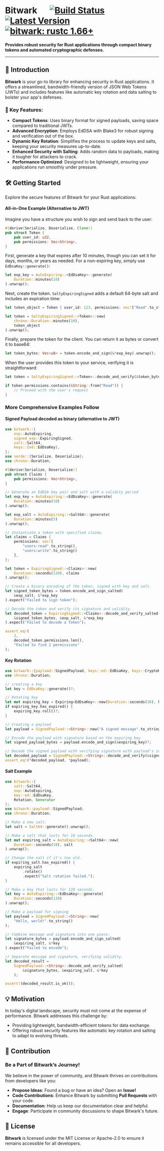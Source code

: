# Bitwark &emsp;  [![Build Status]][actions] [![Latest Version]][crates.io] [![bitwark: rustc 1.66+]][Rust 1.66]

[Build Status]: https://img.shields.io/github/actions/workflow/status/versolid/bitwark/rust.yml?branch=main
[actions]: https://github.com/versolid/bitwark/actions?query=branch%3Amain
[Latest Version]: https://img.shields.io/crates/v/bitwark.svg
[crates.io]: https://crates.io/crates/bitwark
[bitwark: rustc 1.66+]: https://img.shields.io/badge/bitwark-rustc_1.66+-lightgray.svg
[Rust 1.66]: https://blog.rust-lang.org/2021/10/21/Rust-1.66.0.html

**Provides robust security for Rust applications through compact binary tokens and automated cryptographic defenses.**

---

## 🚀 Introduction
**Bitwark** is your go-to library for enhancing security in Rust applications. It offers a streamlined, bandwidth-friendly version of JSON Web Tokens (JWTs) and includes features like automatic key rotation and data salting to bolster your app's defenses.

### 🔐 Key Features:

* **Compact Tokens**: Uses binary format for signed payloads, saving space compared to traditional JWTs.
* **Advanced Encryption**: Employs EdDSA with Blake3 for robust signing and verification out of the box.
* **Dynamic Key Rotation**: Simplifies the process to update keys and salts, keeping your security measures up-to-date.
* **Enhanced Security with Salting**: Adds random data to payloads, making it tougher for attackers to crack.
* **Performance Optimized**: Designed to be lightweight, ensuring your applications run smoothly under pressure.

## 🛠️ Getting Started
Explore the secure features of Bitwark for your Rust applications:
#### All-in-One Example (Alternative to JWT)
Imagine you have a structure you wish to sign and send back to the user:
```rust
#[derive(Serialize, Deserialize, Clone)]
pub struct Token {
    pub user_id: u32,
    pub permissions: Vec<String>,
}
```
First, generate a key that expires after 10 minutes, though you can set it for days, months, or years as needed. For a non-expiring key, simply use `EdDsaKey::generate()`:
```rust
let exp_key = AutoExpiring::<EdDsaKey>::generate(
    Duration::minutes(10)
).unwrap();
```
Next, create the token. `SaltyExpiringSigned` adds a default 64-byte salt and includes an expiration time:
```rust
let token_object = Token { user_id: 123, permissions: vec!["Read".to_string(), "Write".to_string()] };

let token = SaltyExpiringSigned::<Token>::new(
    chrono::Duration::minutes(10),
    token_object
).unwrap();
```
Finally, prepare the token for the client. You can return it as bytes or convert it to base64:
```rust
let token_bytes: Vec<u8> = token.encode_and_sign(&*exp_key).unwrap();
```
When the user provides this token to your service, verifying it is straightforward:
```rust
let token = SaltyExpiringSigned::<Token>::decode_and_verify(&token_bytes, &*exp_key).unwrap();

if token.permissions.contains(&String::from("Read")) {
    // Proceed with the user's request
}
```

### More Comprehensive Examples Follow
#### Signed Payload decoded as binary (alternative to JWT)
```rust
use bitwark::{
    exp::AutoExpiring,
    signed_exp::ExpiringSigned,
    salt::Salt64,
    keys::{ed::EdDsaKey},
};
use serde::{Serialize, Deserialize};
use chrono::Duration;

#[derive(Serialize, Deserialize)]
pub struct Claims {
    pub permissions: Vec<String>,
}

// Generate an EdDSA key pair and salt with a validity period
let exp_key = AutoExpiring::<EdDsaKey>::generate(
    Duration::minutes(10)
).unwrap();

let exp_salt = AutoExpiring::<Salt64>::generate(
    Duration::minutes(5)
).unwrap();

// Instantiate a token with specified claims.
let claims = Claims { 
    permissions: vec![
        "users:read".to_string(), 
        "users:write".to_string()
    ],
};

let token = ExpiringSigned::<Claims>::new(
    Duration::seconds(120), claims
).unwrap();

// Create a binary encoding of the token, signed with key and salt.
let signed_token_bytes = token.encode_and_sign_salted(
    &exp_salt, &*exp_key
).expect("Failed to sign token");

// Decode the token and verify its signature and validity.
let decoded_token = ExpiringSigned::<Claims>::decode_and_verify_salted(
    &signed_token_bytes, &exp_salt, &*exp_key
).expect("Failed to decode a token");

assert_eq!(
    2, 
    decoded_token.permissions.len(), 
    "Failed to find 2 permissions"
);
```
#### Key Rotation
```rust
use bitwark::{payload::SignedPayload, keys::ed::EdDsaKey, keys::CryptoKey, Generator};
use chrono::Duration;

// creating a key
let key = EdDsaKey::generate()?;

// Rotating key
let mut expiring_key = Expiring<EdDsaKey>::new(Duration::seconds(10), key);
if expiring_key.has_expired() {
    expiring_key.roll()?;
}

// Creating a payload
let payload = SignedPayload::<String>::new("A signed message".to_string());

// Encode the payload with signature based on the expiring key
let signed_payload_bytes = payload.encode_and_sign(&expiring_key)?;

// Decode the signed payload with verifying signature with payload's integrity
let decoded_payload = SignedPayload::<String>::decode_and_verify(&signed_payload_bytes, &expiring_key)?;
assert_eq!(*decoded_payload, *payload);
```

#### Salt Example
```rust
use bitwark::{
    salt::Salt64, 
    exp::AutoExpiring, 
    key::ed::EdDsaKey, 
    Rotation, Generator
};
use bitwark::payload::SignedPayload;
use chrono::Duration;

// Make a new salt.
let salt = Salt64::generate().unwrap();

// Make a salt that lasts for 10 seconds.
let mut expiring_salt = AutoExpiring::<Salt64>::new(
    Duration::seconds(10), salt
).unwrap();

// Change the salt if it's too old.
if expiring_salt.has_expired() {
    expiring_salt
        .rotate()
        .expect("Salt rotation failed.");
}

// Make a key that lasts for 120 seconds.
let key = AutoExpiring::<EdDsaKey>::generate(
    Duration::seconds(120)
).unwrap();

// Make a payload for signing
let payload = SignedPayload::<String>::new(
    "Hello, world!".to_string()
);

// Combine message and signature into one piece.
let signature_bytes = payload.encode_and_sign_salted(
    &expiring_salt, &*key
).expect("Failed to encode");

// Separate message and signature, verifying validity.
let decoded_result = 
    SignedPayload::<String>::decode_and_verify_salted(
        &signature_bytes, &expiring_salt, &*key
    );

assert!(decoded_result.is_ok());
```

## 💡 Motivation
In today's digital landscape, security must not come at the expense of performance. Bitwark addresses this challenge by:
* Providing lightweight, bandwidth-efficient tokens for data exchange.
* Offering robust security features like automatic key rotation and salting to adapt to evolving threats.

## 🌱 Contribution
### Be a Part of Bitwark’s Journey!
We believe in the power of community, and Bitwark thrives on contributions from developers like you:
* **Propose Ideas**: Found a bug or have an idea? Open an **Issue!**
* **Code Contributions**: Enhance Bitwark by submitting **Pull Requests** with your code.
* **Documentation**: Help us keep our documentation clear and helpful.
* **Engage**: Participate in community discussions to shape Bitwark's future.

## 📜 License
**Bitwark** is licensed under the MIT License or Apache-2.0 to ensure it remains accessible for all developers.
